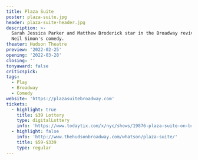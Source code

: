 ```yaml
---
title: Plaza Suite
poster: plaza-suite.jpg
header: plaza-suite-header.jpg
description: >-
  Sarah Jessica Parker and Matthew Broderick star in the Broadway revival of
  Neil Simon's comedy.
theater: Hudson Theatre
preview: '2022-02-25'
opening: '2022-03-28'
closing: ''
tonyaward: false
criticspick: 
tags: 
  - Play
  - Broadway
  - Comedy
website: 'https://plazasuitebroadway.com'
tickets:
  - highlight: true
    title: $39 Lottery
    type: digitalLottery
    info: 'https://www.todaytix.com/x/nyc/shows/19876-plaza-suite-on-broadway'
  - highlight: false
    info: 'http://www.thehudsonbroadway.com/whatson/plaza-suite/'
    title: $59-$339
    type: regular
---
```

